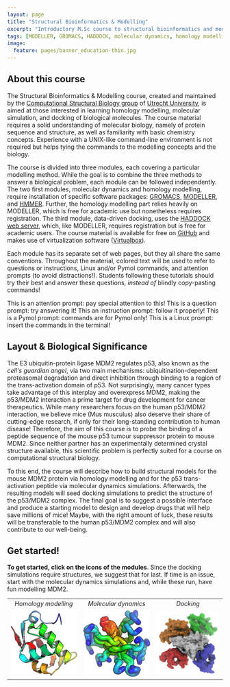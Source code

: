 ```yaml
---
layout: page
title: "Structural Bioinformatics & Modelling"
excerpt: "Introductory M.Sc course to structural bioinformatics and modelling"
tags: [MODELLER, GROMACS, HADDOCK, molecular dynamics, homology modelling, docking, p53, MDM2]
image:
  feature: pages/banner_education-thin.jpg
---
```


## About this course
The Structural Bioinformatics & Modelling course, created and maintained by the 
[Computational Structural Biology group](http://bonvinlab.org) of 
[Utrecht University](http://www.uu.nl), is aimed 
at those interested in learning homology modelling, molecular simulation, and docking of biological 
molecules. The course material requires a solid understanding of molecular biology, namely of 
protein sequence and structure, as well as familiarity with basic chemistry concepts. Experience 
with a UNIX-like command-line environment is not required but helps tying the commands to the 
modelling concepts and the biology.

The course is divided into three modules, each covering a particular modelling method. While the 
goal is to combine the three methods to answer a biological problem, each module can be followed 
independently. The two first modules, molecular dynamics and homology modelling, require 
installation of specific software packages: [GROMACS](http://www.gromacs.org), 
[MODELLER](https://salilab.org/modeller), and [HMMER](http://hmmer.janelia.org). Further, the 
homology modelling part relies heavily on MODELLER, which is free for academic use but 
nonetheless requires registration. The third module, data-driven docking, uses the 
[HADDOCK web server](http://haddocking.org), which, like MODELLER, requires registration but is 
free for academic users. The course material is available for free on 
[GitHub](http://github.com/haddocking/molmod) and makes use of virtualization software 
([Virtualbox](http://virtualbox.org)).

Each module has its separate set of web pages, but they all share the same conventions. Throughout 
the material, colored text will be used to refer to questions or instructions, Linux and/or Pymol 
commands, and attention prompts (to avoid distractions!). Students following these tutorials should 
try their best and answer these questions, _instead of_ blindly copy-pasting commands!

<a class="prompt prompt-attention">This is an attention prompt: pay special attention to this!</a>
<a class="prompt prompt-question">This is a question prompt: try answering it!</a>
<a class="prompt prompt-info">This an instruction prompt: follow it properly!</a>
<a class="prompt prompt-pymol">This is a Pymol prompt: commands are for Pymol only!</a>
<a class="prompt prompt-cmd">This is a Linux prompt: insert the commands in the terminal!</a>

## Layout & Biological Significance
The E3 ubiquitin-protein ligase MDM2 regulates p53, also known as the _cell's guardian angel_, via 
two main mechanisms: ubiquitination-dependent proteasomal degradation and direct inhibition through 
binding to a region of the trans-activation domain of p53. Not surprisingly, many cancer types take 
advantage of this interplay and overexpress MDM2, making the p53/MDM2 interaction a prime target 
for drug development for cancer therapeutics. While many researchers focus on the human p53/MDM2 
interaction, we believe mice (Mus musculus) also deserve their share of cutting-edge research, if 
only for their long-standing contribution to human disease! Therefore, the aim of this course is to 
probe the binding of a peptide sequence of the mouse p53 tumour suppressor protein to mouse MDM2. 
Since neither partner has an experimentally determined crystal structure available, this scientific 
problem is perfectly suited for a course on computational structural biology.

To this end, the course will describe how to build structural models for the mouse MDM2 protein via 
homology modelling and for the p53 trans-activation peptide via molecular dynamics simulations. 
Afterwards, the resulting models will seed docking simulations to predict the structure of the 
p53/MDM2 complex. The final goal is to suggest a possible interface and produce a starting model to 
design and develop drugs that will help save millions of mice! Maybe, with the right amount of 
luck, these results will be transferable to the human p53/MDM2 complex and will also contribute to 
our well-being.

## Get started!
**To get started, click on the icons of the modules**. Since the docking simulations require 
structures, we suggest that for last. If time is an issue, start with the molecular dynamics 
simulations and, while these run, have fun modelling MDM2.

<table class="three-col-table">
  <tr>
    <td><center><i>Homology modelling</i></center></td>
    <td><center><i>Molecular dynamics</i></center></td>
    <td><center><i>Docking</i></center></td>
  </tr>
  <tr>
    <td>
      <a href="/education/molmod/modelling"
         alt="Structure prediction of the mouse MDM2 protein using HMMER & MODELLER"
         title="Structure prediction of the mouse MDM2 protein using HMMER & MODELLER">
         <img src="/images/molmod/hm_protein.jpg" class="col-table">
      </a>
    </td>
    <td>
      <a href="/education/molmod/simulation"
         alt="Molecular dynamics simulation of a mouse p53 peptide fragment using GROMACS."
         title="Molecular dynamics simulation of a mouse p53 peptide fragment using GROMACS.">
         <img src="/images/molmod/md_ensemble.jpg" class="col-table">
      </a>
    </td>
    <td>
      <a href="/education/molmod/docking"
         alt="Data-driven structure prediction of the mouse MDM2/p53 complex using HADDOCK."
         title="Data-driven structure prediction of the mouse MDM2/p53 complex using HADDOCK.">
         <img src="/images/molmod/protein_cmplx.jpg" class="col-table">
      </a>
    </td>
  </tr>
</table>
